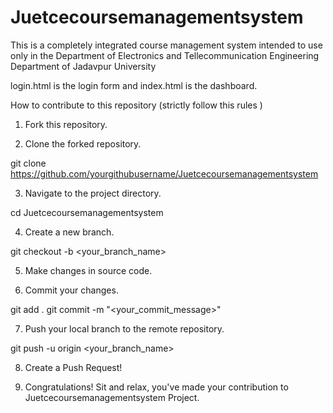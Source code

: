 # Juetcecoursemanagementsystem
This is a completely integrated course management system intended to use only in the Department of Electronics and Tellecommunication Engineering Department of Jadavpur University

login.html is the login form and index.html is the dashboard.

How to contribute to this repository (strictly follow this rules )

1. Fork this repository.

2. Clone the forked repository.

git clone https://github.com/yourgithubusername/Juetcecoursemanagementsystem

3. Navigate to the project directory.

cd Juetcecoursemanagementsystem

4. Create a new branch.

git checkout -b <your_branch_name>

5. Make changes in source code.

6. Commit your changes.

  git add .
  git commit -m "<your_commit_message>"

7. Push your local branch to the remote repository.

git push -u origin <your_branch_name>

8. Create a Push Request!

9. Congratulations! Sit and relax, you've made your contribution to Juetcecoursemanagementsystem Project.
